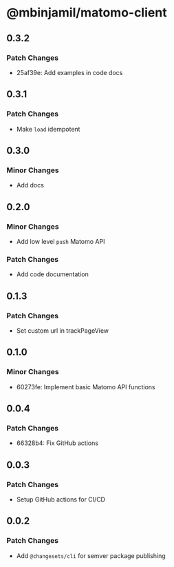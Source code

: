 # @mbinjamil/matomo-client

## 0.3.2

### Patch Changes

- 25af39e: Add examples in code docs

## 0.3.1

### Patch Changes

- Make `load` idempotent

## 0.3.0

### Minor Changes

- Add docs

## 0.2.0

### Minor Changes

- Add low level `push` Matomo API

### Patch Changes

- Add code documentation

## 0.1.3

### Patch Changes

- Set custom url in trackPageView

## 0.1.0

### Minor Changes

- 60273fe: Implement basic Matomo API functions

## 0.0.4

### Patch Changes

- 66328b4: Fix GitHub actions

## 0.0.3

### Patch Changes

- Setup GitHub actions for CI/CD

## 0.0.2

### Patch Changes

- Add `@changesets/cli` for semver package publishing
